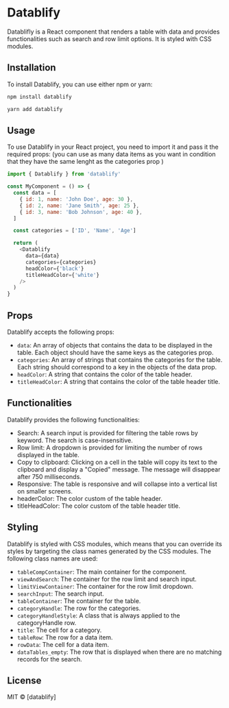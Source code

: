 # Datablify

Datablifly is a React component that renders a table with data and provides functionalities such as search and row limit options. It is styled with CSS modules.

## Installation

To install Datablify, you can use either npm or yarn:

```bash
npm install datablify
```

```bash
yarn add datablify
```

## Usage

To use Datablify in your React project, you need to import it and pass it the required props:
(you can use as many data items as you want in condition that they have the same lenght as the categories prop )

```javascript
import { Datablify } from 'datablify'

const MyComponent = () => {
  const data = [
    { id: 1, name: 'John Doe', age: 30 },
    { id: 2, name: 'Jane Smith', age: 25 },
    { id: 3, name: 'Bob Johnson', age: 40 },
  ]

  const categories = ['ID', 'Name', 'Age']

  return (
    <Datablify
      data={data}
      categories={categories}
      headColor={'black'}
      titleHeadColor={'white'}
    />
  )
}
```

## Props

Datablify accepts the following props:

- `data`: An array of objects that contains the data to be displayed in the table. Each object should have the same keys as the categories prop.
- `categories`: An array of strings that contains the categories for the table. Each string should correspond to a key in the objects of the data prop.
- `headColor`: A string that contains the color of the table header. 
- `titleHeadColor`: A string that contains the color of the table header title. 

## Functionalities

Datablify provides the following functionalities:

- Search: A search input is provided for filtering the table rows by keyword. The search is case-insensitive.
- Row limit: A dropdown is provided for limiting the number of rows displayed in the table.
- Copy to clipboard: Clicking on a cell in the table will copy its text to the clipboard and display a "Copied" message. The message will disappear after 750 milliseconds.
- Responsive: The table is responsive and will collapse into a vertical list on smaller screens.
- headerColor: The color custom of the table header.
- titleHeadColor: The color custom of the table header title.

## Styling

Datablify is styled with CSS modules, which means that you can override its styles by targeting the class names generated by the CSS modules. The following class names are used:

- `tableCompContainer`: The main container for the component.
- `viewAndSearch`: The container for the row limit and search input.
- `limitViewContainer`: The container for the row limit dropdown.
- `searchInput`: The search input.
- `tableContainer`: The container for the table.
- `categoryHandle`: The row for the categories.
- `categoryHandleStyle`: A class that is always applied to the categoryHandle row.
- `title`: The cell for a category.
- `tableRow`: The row for a data item.
- `rowData`: The cell for a data item.
- `dataTables_empty`: The row that is displayed when there are no matching records for the search.

## License

MIT © [datablify]
